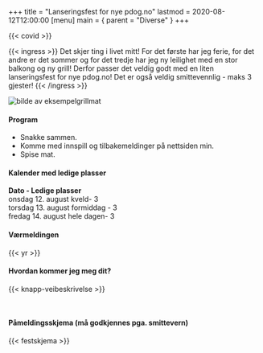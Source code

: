 +++
title = "Lanseringsfest for nye pdog.no"
lastmod = 2020-08-12T12:00:00
[menu]
main = { parent = "Diverse" }
+++

{{< covid >}}

{{< ingress >}}
Det skjer ting i livet mitt! For det første har jeg ferie, for det andre er det sommer og for det
tredje har jeg ny leilighet med en stor balkong og ny grill! Derfor passer det veldig godt med en
liten lanseringsfest for nye pdog.no! Det er også veldig smittevennlig - maks 3 gjester!
{{< /ingress >}}

![bilde av eksempelgrillmat](../../grillmat.jpeg "Eksempel på grillmat")

#### Program

- Snakke sammen.
- Komme med innspill og tilbakemeldinger på nettsiden min.
- Spise mat.

#### Kalender med ledige plasser

**Dato - Ledige plasser**  
onsdag 12. august kveld- 3  
torsdag 13. august formiddag - 3  
fredag 14. august hele dagen- 3

#### Værmeldingen

{{< yr >}}

#### Hvordan kommer jeg meg dit?

{{< knapp-veibeskrivelse >}}

&nbsp;

#### Påmeldingsskjema (må godkjennes pga. smittevern)

{{< festskjema >}}
